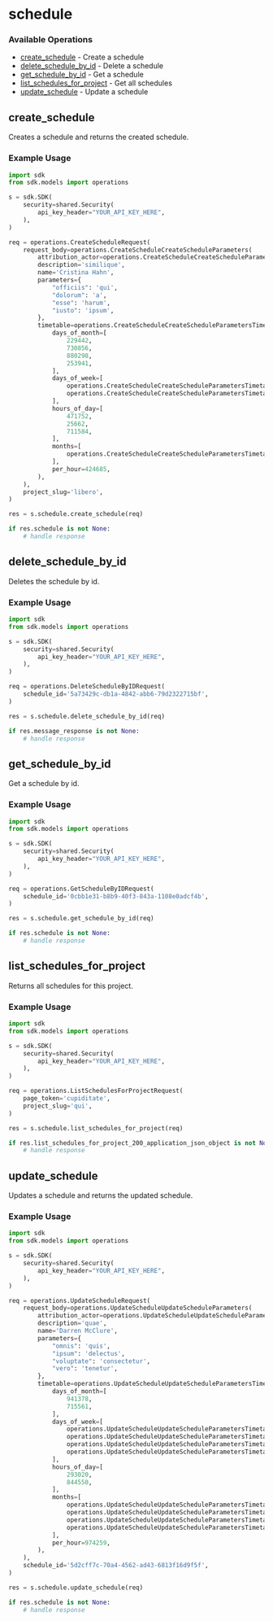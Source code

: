 # schedule

### Available Operations

* [create_schedule](#create_schedule) - Create a schedule
* [delete_schedule_by_id](#delete_schedule_by_id) - Delete a schedule
* [get_schedule_by_id](#get_schedule_by_id) - Get a schedule
* [list_schedules_for_project](#list_schedules_for_project) - Get all schedules
* [update_schedule](#update_schedule) - Update a schedule

## create_schedule

Creates a schedule and returns the created schedule.

### Example Usage

```python
import sdk
from sdk.models import operations

s = sdk.SDK(
    security=shared.Security(
        api_key_header="YOUR_API_KEY_HERE",
    ),
)

req = operations.CreateScheduleRequest(
    request_body=operations.CreateScheduleCreateScheduleParameters(
        attribution_actor=operations.CreateScheduleCreateScheduleParametersAttributionActor.CURRENT,
        description='similique',
        name='Cristina Hahn',
        parameters={
            "officiis": 'qui',
            "dolorum": 'a',
            "esse": 'harum',
            "iusto": 'ipsum',
        },
        timetable=operations.CreateScheduleCreateScheduleParametersTimetable2(
            days_of_month=[
                229442,
                730856,
                880298,
                253941,
            ],
            days_of_week=[
                operations.CreateScheduleCreateScheduleParametersTimetable2DaysOfWeek.SAT,
                operations.CreateScheduleCreateScheduleParametersTimetable2DaysOfWeek.FRI,
            ],
            hours_of_day=[
                471752,
                25662,
                711584,
            ],
            months=[
                operations.CreateScheduleCreateScheduleParametersTimetable2Months.NOV,
            ],
            per_hour=424685,
        ),
    ),
    project_slug='libero',
)

res = s.schedule.create_schedule(req)

if res.schedule is not None:
    # handle response
```

## delete_schedule_by_id

Deletes the schedule by id.

### Example Usage

```python
import sdk
from sdk.models import operations

s = sdk.SDK(
    security=shared.Security(
        api_key_header="YOUR_API_KEY_HERE",
    ),
)

req = operations.DeleteScheduleByIDRequest(
    schedule_id='5a73429c-db1a-4842-abb6-79d2322715bf',
)

res = s.schedule.delete_schedule_by_id(req)

if res.message_response is not None:
    # handle response
```

## get_schedule_by_id

Get a schedule by id.

### Example Usage

```python
import sdk
from sdk.models import operations

s = sdk.SDK(
    security=shared.Security(
        api_key_header="YOUR_API_KEY_HERE",
    ),
)

req = operations.GetScheduleByIDRequest(
    schedule_id='0cbb1e31-b8b9-40f3-843a-1108e0adcf4b',
)

res = s.schedule.get_schedule_by_id(req)

if res.schedule is not None:
    # handle response
```

## list_schedules_for_project

Returns all schedules for this project.

### Example Usage

```python
import sdk
from sdk.models import operations

s = sdk.SDK(
    security=shared.Security(
        api_key_header="YOUR_API_KEY_HERE",
    ),
)

req = operations.ListSchedulesForProjectRequest(
    page_token='cupiditate',
    project_slug='qui',
)

res = s.schedule.list_schedules_for_project(req)

if res.list_schedules_for_project_200_application_json_object is not None:
    # handle response
```

## update_schedule

Updates a schedule and returns the updated schedule.

### Example Usage

```python
import sdk
from sdk.models import operations

s = sdk.SDK(
    security=shared.Security(
        api_key_header="YOUR_API_KEY_HERE",
    ),
)

req = operations.UpdateScheduleRequest(
    request_body=operations.UpdateScheduleUpdateScheduleParameters(
        attribution_actor=operations.UpdateScheduleUpdateScheduleParametersAttributionActor.CURRENT,
        description='quae',
        name='Darren McClure',
        parameters={
            "omnis": 'quis',
            "ipsum": 'delectus',
            "voluptate": 'consectetur',
            "vero": 'tenetur',
        },
        timetable=operations.UpdateScheduleUpdateScheduleParametersTimetable(
            days_of_month=[
                941378,
                715561,
            ],
            days_of_week=[
                operations.UpdateScheduleUpdateScheduleParametersTimetableDaysOfWeek.MON,
                operations.UpdateScheduleUpdateScheduleParametersTimetableDaysOfWeek.THU,
                operations.UpdateScheduleUpdateScheduleParametersTimetableDaysOfWeek.THU,
                operations.UpdateScheduleUpdateScheduleParametersTimetableDaysOfWeek.FRI,
            ],
            hours_of_day=[
                293020,
                844550,
            ],
            months=[
                operations.UpdateScheduleUpdateScheduleParametersTimetableMonths.DEC,
                operations.UpdateScheduleUpdateScheduleParametersTimetableMonths.APR,
                operations.UpdateScheduleUpdateScheduleParametersTimetableMonths.AUG,
                operations.UpdateScheduleUpdateScheduleParametersTimetableMonths.MAR,
            ],
            per_hour=974259,
        ),
    ),
    schedule_id='5d2cff7c-70a4-4562-ad43-6813f16d9f5f',
)

res = s.schedule.update_schedule(req)

if res.schedule is not None:
    # handle response
```
